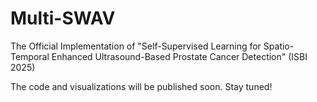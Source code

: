 # Multi-SWAV
The Official Implementation of "Self-Supervised Learning for Spatio-Temporal Enhanced Ultrasound-Based Prostate Cancer Detection" (ISBI 2025)

The code and visualizations will be published soon. Stay tuned!

